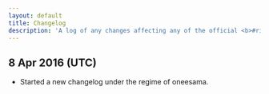 ```yaml
---
layout: default
title: Changelog
description: 'A log of any changes affecting any of the official <b>#rice</b> channels.'
---
```


## 8 Apr 2016 (UTC)

* Started a new changelog under the regime of oneesama.
